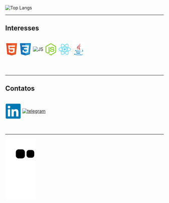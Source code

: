![Top Langs](https://github-readme-stats-christiandoramo.vercel.app/api/top-langs/?username=christiandoramo&layout=compact&langs_count=12&theme=highcontrast)

<hr>

<div class = "interesses" style="display: inline_block">
  
## Interesses
  
<br><img title="HTML5" align="center" alt="HTML5" height="40" width="40" src="https://raw.githubusercontent.com/devicons/devicon/master/icons/html5/html5-original.svg"> <img title="CSS3" align="center" alt="CSS3" height="40" width="40" src="https://raw.githubusercontent.com/devicons/devicon/master/icons/css3/css3-original.svg"> <img title="JS" align="center" alt="JS" height="40" width="40" src="https://icon-library.com/images/javascript-icon-png/javascript-icon-png-23.jpg"> <img title="NODE.JS" align="center" alt="NODE.JS" height="40" width="40" src="https://raw.githubusercontent.com/devicons/devicon/master/icons/nodejs/nodejs-original.svg"> <img title="REACT" align="center" alt="REACT" height="40" width="40" src="https://raw.githubusercontent.com/devicons/devicon/master/icons/react/react-original.svg"> <img title="Java" align="center" alt="Java" height="40" width="40" src="https://raw.githubusercontent.com/devicons/devicon/master/icons/java/java-original.svg"></div>

<div class = "contatos" style="display: inline_block">
<br><br>
<hr>
  
## Contatos

<br> 
<a title="https://www.linkedin.com/in/christian-oliveira-299795260/" target="_blank" href="https://www.linkedin.com/in/christian-oliveira-299795260/"><img align="center" alt="linkedin" height="50" width="50"  src="https://raw.githubusercontent.com/devicons/devicon/master/icons/linkedin/linkedin-original.svg"></a> <a target="_blank" href="https://christiandoramo.github.io/" style="font-size: 16px; text-align: center"> <a href="https://t.me/forbiddome" target="_blank"><img align="center" alt="telegram" height="50" width="50" title="telegram" src="https://cdn-icons-png.flaticon.com/512/2111/2111646.png"></a>

</div>
<br><br>
<hr>
  
![Snake animation](https://github.com/christiandoramo/christiandoramo/blob/output/github-contribution-grid-snake.svg)



